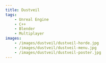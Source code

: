 ```yaml
---
title: Dustveil
tags: 
    - Unreal Engine
    - C++
    - Blender
    - Multiplayer
images: 
    - /images/dustveil/dustveil-horde.jpg
    - /images/dustveil/dustveil-menu.jpg
    - /images/dustveil/dustveil-poster.jpg
---
```

